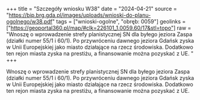 +++
title = "Szczegóły wniosku W38"
date = "2024-04-21"
source = "https://bip.brg.gda.pl/images/uploads/wnioski-do-planu-ogolnego/w38.pdf"
tags = ["wnioski-ogolne", "obręb: 0059"]
geolinks = ["https://geoportal360.pl/map/#clk=226101_1.0059.60/17&stl=topo"]
raw = "Wnoszę o wprowadzenie strefy planistycznej SN dla byłego jeziora Zaspa (działki numer 55/1 i 60/1). Po przywróceniu dawnego jeziora Gdańsk zyska w Unii Europejskiej jako miasto działające na rzecz środowiska. Dodatkowo ten rejon miasta zyska na prestiżu, a finansowanie można pozyskać z UE. "
+++

Wnoszę o wprowadzenie strefy planistycznej SN dla byłego jeziora Zaspa (działki
numer 55/1 i 60/1). Po przywróceniu dawnego jeziora Gdańsk zyska w Unii Europejskiej jako
miasto działające na rzecz środowiska. Dodatkowo ten rejon miasta zyska na prestiżu, a
finansowanie można pozyskać z UE.



